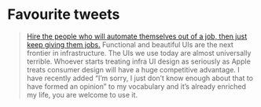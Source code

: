 # Favourite tweets

> [Hire the people who will automate themselves out of a job, then just keep giving them jobs.](https://twitter.com/jessfraz/status/942031487809085440)
> Functional and beautiful UIs are the next frontier in infrastructure. The UIs we use today are almost universally terrible. Whoever starts treating infra UI design as seriously as Apple treats consumer design will have a huge competitive advantage.
> I have recently added “I’m sorry, I just don’t know enough about that to have formed an opinion” to my vocabulary and it’s already enriched my life, you are welcome to use it.
